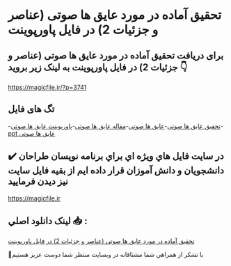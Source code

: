 # تحقیق آماده در مورد عایق ها صوتی (عناصر و جزئیات 2) در فایل پاورپوینت

## برای دریافت تحقیق آماده در مورد عایق ها صوتی (عناصر و جزئیات 2) در فایل پاورپوینت به لینک زیر بروید 👇

https://magicfile.ir/?p=3741

## تگ های فایل

-[تحقیق عایق ها صوتی](https://magicfile.ir/product/%d8%aa%d8%ad%d9%82%db%8c%d9%82-%d8%a2%d9%85%d8%a7%d8%af%d9%87-%d8%b9%d8%a7%db%8c%d9%82-%d9%87%d8%a7-%d8%b5%d9%88%d8%aa%db%8c-%d8%b9%d9%86%d8%a7%d8%b5%d8%b1-%d9%88-%d8%ac%d8%b2%d8%a6%db%8c%d8%a7%d8%aa-2-%d9%be%d8%a7%d9%88%d8%b1%d9%be%d9%88%db%8c%d9%86%d8%aa/)-[عایق ها صوتی](https://magicfile.ir/product/%d8%aa%d8%ad%d9%82%db%8c%d9%82-%d8%a2%d9%85%d8%a7%d8%af%d9%87-%d8%b9%d8%a7%db%8c%d9%82-%d9%87%d8%a7-%d8%b5%d9%88%d8%aa%db%8c-%d8%b9%d9%86%d8%a7%d8%b5%d8%b1-%d9%88-%d8%ac%d8%b2%d8%a6%db%8c%d8%a7%d8%aa-2-%d9%be%d8%a7%d9%88%d8%b1%d9%be%d9%88%db%8c%d9%86%d8%aa/)-[مقاله عایق ها صوتی](https://magicfile.ir/product/%d8%aa%d8%ad%d9%82%db%8c%d9%82-%d8%a2%d9%85%d8%a7%d8%af%d9%87-%d8%b9%d8%a7%db%8c%d9%82-%d9%87%d8%a7-%d8%b5%d9%88%d8%aa%db%8c-%d8%b9%d9%86%d8%a7%d8%b5%d8%b1-%d9%88-%d8%ac%d8%b2%d8%a6%db%8c%d8%a7%d8%aa-2-%d9%be%d8%a7%d9%88%d8%b1%d9%be%d9%88%db%8c%d9%86%d8%aa/)-[پاورپوینت عایق ها صوتی](https://magicfile.ir/product/%d8%aa%d8%ad%d9%82%db%8c%d9%82-%d8%a2%d9%85%d8%a7%d8%af%d9%87-%d8%b9%d8%a7%db%8c%d9%82-%d9%87%d8%a7-%d8%b5%d9%88%d8%aa%db%8c-%d8%b9%d9%86%d8%a7%d8%b5%d8%b1-%d9%88-%d8%ac%d8%b2%d8%a6%db%8c%d8%a7%d8%aa-2-%d9%be%d8%a7%d9%88%d8%b1%d9%be%d9%88%db%8c%d9%86%d8%aa/)-[ppt عایق ها صوتی](https://magicfile.ir/product/%d8%aa%d8%ad%d9%82%db%8c%d9%82-%d8%a2%d9%85%d8%a7%d8%af%d9%87-%d8%b9%d8%a7%db%8c%d9%82-%d9%87%d8%a7-%d8%b5%d9%88%d8%aa%db%8c-%d8%b9%d9%86%d8%a7%d8%b5%d8%b1-%d9%88-%d8%ac%d8%b2%d8%a6%db%8c%d8%a7%d8%aa-2-%d9%be%d8%a7%d9%88%d8%b1%d9%be%d9%88%db%8c%d9%86%d8%aa/)

## ✔️ در سايت فايل هاي ويژه اي براي برنامه نويسان طراحان دانشجويان و دانش آموزان قرار داده ايم از بقيه فايل سايت نيز ديدن فرماييد

https://magicfile.ir


## لينک دانلود اصلي 📥 :

[تحقیق آماده در مورد عایق ها صوتی (عناصر و جزئیات 2) در فایل پاورپوینت](https://magicfile.ir/product/%d8%aa%d8%ad%d9%82%db%8c%d9%82-%d8%a2%d9%85%d8%a7%d8%af%d9%87-%d8%b9%d8%a7%db%8c%d9%82-%d9%87%d8%a7-%d8%b5%d9%88%d8%aa%db%8c-%d8%b9%d9%86%d8%a7%d8%b5%d8%b1-%d9%88-%d8%ac%d8%b2%d8%a6%db%8c%d8%a7%d8%aa-2-%d9%be%d8%a7%d9%88%d8%b1%d9%be%d9%88%db%8c%d9%86%d8%aa/) 


🙏با تشکر از همراهي شما مشتاقانه در وبسایت منتظر شما دوست عزیز هستیم

